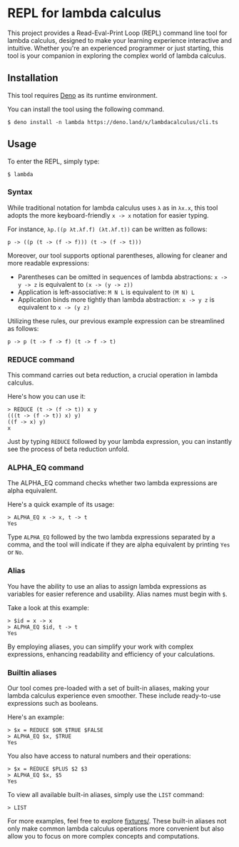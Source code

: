# REPL for lambda calculus

This project provides a Read-Eval-Print Loop (REPL) command line tool for lambda
calculus, designed to make your learning experience interactive and intuitive.
Whether you're an experienced programmer or just starting, this tool is your
companion in exploring the complex world of lambda calculus.

## Installation

This tool requires [Deno](https://deno.land/) as its runtime environment.

You can install the tool using the following command.

```
$ deno install -n lambda https://deno.land/x/lambdacalculus/cli.ts
```

## Usage

To enter the REPL, simply type:

```
$ lambda
```

### Syntax

While traditional notation for lambda calculus uses `λ` as in `λx.x`, this tool
adopts the more keyboard-friendly `x -> x` notation for easier typing.

For instance, `λp.((p λt.λf.f) (λt.λf.t))` can be written as follows:

```
p -> ((p (t -> (f -> f))) (t -> (f -> t)))
```

Moreover, our tool supports optional parentheses, allowing for cleaner and more
readable expressions:

- Parentheses can be omitted in sequences of lambda abstractions: `x -> y -> z`
  is equivalent to `(x -> (y -> z))`
- Application is left-associative: `M N L` is equivalent to `(M N) L`
- Application binds more tightly than lambda abstraction: `x -> y z` is
  equivalent to `x -> (y z)`

Utilizing these rules, our previous example expression can be streamlined as
follows:

```
p -> p (t -> f -> f) (t -> f -> t)
```

### REDUCE command

This command carries out beta reduction, a crucial operation in lambda calculus.

Here's how you can use it:

```
> REDUCE (t -> (f -> t)) x y
(((t -> (f -> t)) x) y)
((f -> x) y)
x
```

Just by typing `REDUCE` followed by your lambda expression, you can instantly
see the process of beta reduction unfold.

### ALPHA_EQ command

The ALPHA_EQ command checks whether two lambda expressions are alpha equivalent.

Here's a quick example of its usage:

```
> ALPHA_EQ x -> x, t -> t
Yes
```

Type `ALPHA_EQ` followed by the two lambda expressions separated by a comma, and
the tool will indicate if they are alpha equivalent by printing `Yes` or `No`.

### Alias

You have the ability to use an alias to assign lambda expressions as variables
for easier reference and usability. Alias names must begin with `$`.

Take a look at this example:

```
> $id = x -> x
> ALPHA_EQ $id, t -> t
Yes
```

By employing aliases, you can simplify your work with complex expressions,
enhancing readability and efficiency of your calculations.

### Builtin aliases

Our tool comes pre-loaded with a set of built-in aliases, making your lambda
calculus experience even smoother. These include ready-to-use expressions such
as booleans.

Here's an example:

```
> $x = REDUCE $OR $TRUE $FALSE
> ALPHA_EQ $x, $TRUE
Yes
```

You also have access to natural numbers and their operations:

```
> $x = REDUCE $PLUS $2 $3
> ALPHA_EQ $x, $5
Yes
```

To view all available built-in aliases, simply use the `LIST` command:

```
> LIST
```

For more examples, feel free to explore [fixtures/](./fixtures/). These built-in
aliases not only make common lambda calculus operations more convenient but also
allow you to focus on more complex concepts and computations.
